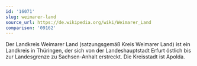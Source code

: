 ```yaml
---
id: '16071'
slug: weimarer-land
source_url: https://de.wikipedia.org/wiki/Weimarer_Land
comparison: '09162'
---
```


Der Landkreis Weimarer Land (satzungsgemäß Kreis Weimarer Land) ist ein Landkreis in Thüringen, der sich von der Landeshauptstadt Erfurt östlich bis zur Landesgrenze zu Sachsen-Anhalt erstreckt. Die Kreisstadt ist Apolda.
